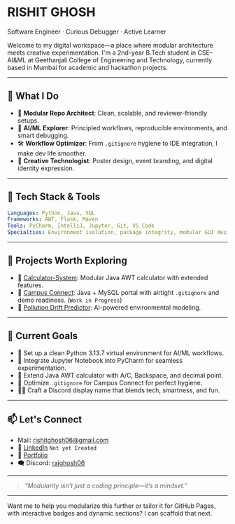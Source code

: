 # RISHIT GHOSH

Software Engineer · Curious Debugger · Active Learner  

Welcome to my digital workspace—a place where modular architecture meets creative experimentation. I'm a 2nd-year B.Tech student in CSE–AI&ML at Geethanjali College of Engineering and Technology, currently based in Mumbai for academic and hackathon projects.

---

## 🧠 What I Do

- 🧩 **Modular Repo Architect**: Clean, scalable, and reviewer-friendly setups.
- 🧪 **AI/ML Explorer**: Principled workflows, reproducible environments, and smart debugging.
- 🛠️ **Workflow Optimizer**: From `.gitignore` hygiene to IDE integration, I make dev life smoother.
- 🎨 **Creative Technologist**: Poster design, event branding, and digital identity expression.

---

## 🧰 Tech Stack & Tools

```yaml
Languages: Python, Java, SQL  
Frameworks: AWT, Flask, Maven  
Tools: PyCharm, IntelliJ, Jupyter, Git, VS Code  
Specialties: Environment isolation, package integrity, modular GUI design
```

---

## 🚀 Projects Worth Exploring

- 🔢 [Calculator-System](https://github.com/yourusername/calculator-system): Modular Java AWT calculator with extended features.
- 🏫 [Campus Connect](https://github.com/yourusername/Campus-Connect): Java + MySQL portal with airtight `.gitignore` and demo readiness. (`Work in Progress`)
- 🌿 [Pollution Drift Predictor](https://github.com/yourusername/Pollution-Drift-Predictor): AI-powered environmental modeling.

---

## 🧭 Current Goals

- 🔧 Set up a clean Python 3.13.7 virtual environment for AI/ML workflows.
- 🧠 Integrate Jupyter Notebook into PyCharm for seamless experimentation.
- 🧮 Extend Java AWT calculator with A/C, Backspace, and decimal point.
- 🧼 Optimize `.gitignore` for Campus Connect for perfect hygiene.
- 🧑‍💻 Craft a Discord display name that blends tech, smartness, and fun.

---

## 📫 Let's Connect

- Mail: [rishitghosh06@gmail.com](mailto:rishitghosh06@gmail.com)  
- 💼 [LinkedIn](https://linkedin.com/in/rajghosh06) `Not yet Created`
- 🧠 [Portfolio](https://sites.google.com/view/rajghosh06/home)
- 🗨️ Discord: [rajghosh06](https://discord.com/users/1110615675153678417)  

---

> _“Modularity isn’t just a coding principle—it’s a mindset.”_

---

Want me to help you modularize this further or tailor it for GitHub Pages, with interactive badges and dynamic sections? I can scaffold that next.
